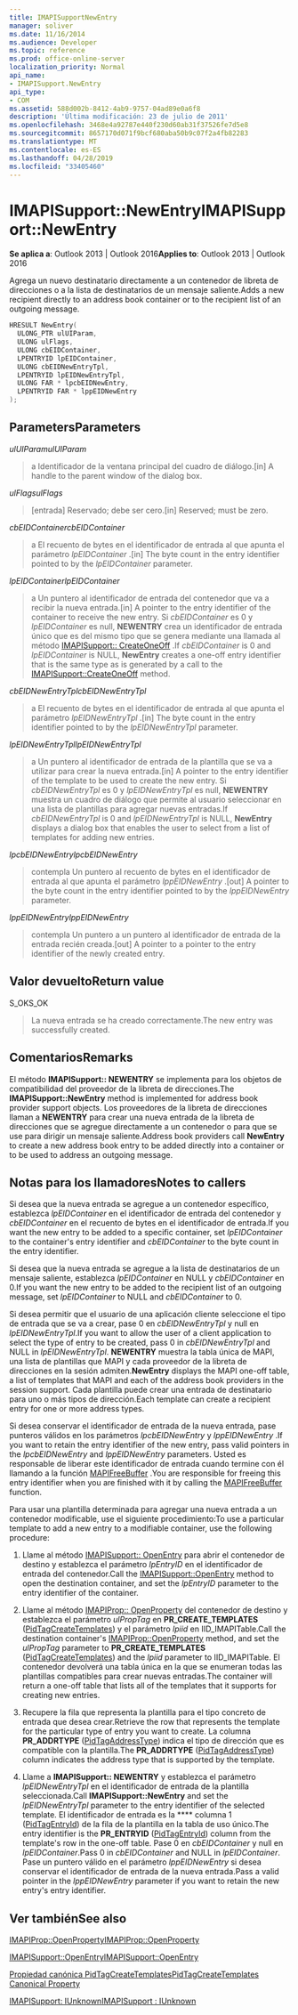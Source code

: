 ```yaml
---
title: IMAPISupportNewEntry
manager: soliver
ms.date: 11/16/2014
ms.audience: Developer
ms.topic: reference
ms.prod: office-online-server
localization_priority: Normal
api_name:
- IMAPISupport.NewEntry
api_type:
- COM
ms.assetid: 588d002b-8412-4ab9-9757-04ad89e0a6f8
description: 'Última modificación: 23 de julio de 2011'
ms.openlocfilehash: 3468e4a92787e440f230d60ab31f37526fe7d5e8
ms.sourcegitcommit: 8657170d071f9bcf680aba50b9c07f2a4fb82283
ms.translationtype: MT
ms.contentlocale: es-ES
ms.lasthandoff: 04/28/2019
ms.locfileid: "33405460"
---
```

# <a name="imapisupportnewentry"></a><span data-ttu-id="74981-103">IMAPISupport::NewEntry</span><span class="sxs-lookup"><span data-stu-id="74981-103">IMAPISupport::NewEntry</span></span>

  
  
<span data-ttu-id="74981-104">**Se aplica a**: Outlook 2013 | Outlook 2016</span><span class="sxs-lookup"><span data-stu-id="74981-104">**Applies to**: Outlook 2013 | Outlook 2016</span></span> 
  
<span data-ttu-id="74981-105">Agrega un nuevo destinatario directamente a un contenedor de libreta de direcciones o a la lista de destinatarios de un mensaje saliente.</span><span class="sxs-lookup"><span data-stu-id="74981-105">Adds a new recipient directly to an address book container or to the recipient list of an outgoing message.</span></span>
  
```cpp
HRESULT NewEntry(
  ULONG_PTR ulUIParam,
  ULONG ulFlags,
  ULONG cbEIDContainer,
  LPENTRYID lpEIDContainer,
  ULONG cbEIDNewEntryTpl,
  LPENTRYID lpEIDNewEntryTpl,
  ULONG FAR * lpcbEIDNewEntry,
  LPENTRYID FAR * lppEIDNewEntry
);
```

## <a name="parameters"></a><span data-ttu-id="74981-106">Parameters</span><span class="sxs-lookup"><span data-stu-id="74981-106">Parameters</span></span>

 <span data-ttu-id="74981-107">_ulUIParam_</span><span class="sxs-lookup"><span data-stu-id="74981-107">_ulUIParam_</span></span>
  
> <span data-ttu-id="74981-108">a Identificador de la ventana principal del cuadro de diálogo.</span><span class="sxs-lookup"><span data-stu-id="74981-108">[in] A handle to the parent window of the dialog box.</span></span>
    
 <span data-ttu-id="74981-109">_ulFlags_</span><span class="sxs-lookup"><span data-stu-id="74981-109">_ulFlags_</span></span>
  
> <span data-ttu-id="74981-110">[entrada] Reservado; debe ser cero.</span><span class="sxs-lookup"><span data-stu-id="74981-110">[in] Reserved; must be zero.</span></span>
    
 <span data-ttu-id="74981-111">_cbEIDContainer_</span><span class="sxs-lookup"><span data-stu-id="74981-111">_cbEIDContainer_</span></span>
  
> <span data-ttu-id="74981-112">a El recuento de bytes en el identificador de entrada al que apunta el parámetro _lpEIDContainer_ .</span><span class="sxs-lookup"><span data-stu-id="74981-112">[in] The byte count in the entry identifier pointed to by the  _lpEIDContainer_ parameter.</span></span> 
    
 <span data-ttu-id="74981-113">_lpEIDContainer_</span><span class="sxs-lookup"><span data-stu-id="74981-113">_lpEIDContainer_</span></span>
  
> <span data-ttu-id="74981-114">a Un puntero al identificador de entrada del contenedor que va a recibir la nueva entrada.</span><span class="sxs-lookup"><span data-stu-id="74981-114">[in] A pointer to the entry identifier of the container to receive the new entry.</span></span> <span data-ttu-id="74981-115">Si _cbEIDContainer_ es 0 y _lpEIDContainer_ es null, **NEWENTRY** crea un identificador de entrada único que es del mismo tipo que se genera mediante una llamada al método [IMAPISupport:: CreateOneOff](imapisupport-createoneoff.md) .</span><span class="sxs-lookup"><span data-stu-id="74981-115">If  _cbEIDContainer_ is 0 and  _lpEIDContainer_ is NULL, **NewEntry** creates a one-off entry identifier that is the same type as is generated by a call to the [IMAPISupport::CreateOneOff](imapisupport-createoneoff.md) method.</span></span> 
    
 <span data-ttu-id="74981-116">_cbEIDNewEntryTpl_</span><span class="sxs-lookup"><span data-stu-id="74981-116">_cbEIDNewEntryTpl_</span></span>
  
> <span data-ttu-id="74981-117">a El recuento de bytes en el identificador de entrada al que apunta el parámetro _lpEIDNewEntryTpl_ .</span><span class="sxs-lookup"><span data-stu-id="74981-117">[in] The byte count in the entry identifier pointed to by the  _lpEIDNewEntryTpl_ parameter.</span></span> 
    
 <span data-ttu-id="74981-118">_lpEIDNewEntryTpl_</span><span class="sxs-lookup"><span data-stu-id="74981-118">_lpEIDNewEntryTpl_</span></span>
  
> <span data-ttu-id="74981-119">a Un puntero al identificador de entrada de la plantilla que se va a utilizar para crear la nueva entrada.</span><span class="sxs-lookup"><span data-stu-id="74981-119">[in] A pointer to the entry identifier of the template to be used to create the new entry.</span></span> <span data-ttu-id="74981-120">Si _cbEIDNewEntryTpl_ es 0 y _lpEIDNewEntryTpl_ es null, **NEWENTRY** muestra un cuadro de diálogo que permite al usuario seleccionar en una lista de plantillas para agregar nuevas entradas.</span><span class="sxs-lookup"><span data-stu-id="74981-120">If  _cbEIDNewEntryTpl_ is 0 and  _lpEIDNewEntryTpl_ is NULL, **NewEntry** displays a dialog box that enables the user to select from a list of templates for adding new entries.</span></span> 
    
 <span data-ttu-id="74981-121">_lpcbEIDNewEntry_</span><span class="sxs-lookup"><span data-stu-id="74981-121">_lpcbEIDNewEntry_</span></span>
  
> <span data-ttu-id="74981-122">contempla Un puntero al recuento de bytes en el identificador de entrada al que apunta el parámetro _lppEIDNewEntry_ .</span><span class="sxs-lookup"><span data-stu-id="74981-122">[out] A pointer to the byte count in the entry identifier pointed to by the  _lppEIDNewEntry_ parameter.</span></span> 
    
 <span data-ttu-id="74981-123">_lppEIDNewEntry_</span><span class="sxs-lookup"><span data-stu-id="74981-123">_lppEIDNewEntry_</span></span>
  
> <span data-ttu-id="74981-124">contempla Un puntero a un puntero al identificador de entrada de la entrada recién creada.</span><span class="sxs-lookup"><span data-stu-id="74981-124">[out] A pointer to a pointer to the entry identifier of the newly created entry.</span></span>
    
## <a name="return-value"></a><span data-ttu-id="74981-125">Valor devuelto</span><span class="sxs-lookup"><span data-stu-id="74981-125">Return value</span></span>

<span data-ttu-id="74981-126">S_OK</span><span class="sxs-lookup"><span data-stu-id="74981-126">S_OK</span></span> 
  
> <span data-ttu-id="74981-127">La nueva entrada se ha creado correctamente.</span><span class="sxs-lookup"><span data-stu-id="74981-127">The new entry was successfully created.</span></span>
    
## <a name="remarks"></a><span data-ttu-id="74981-128">Comentarios</span><span class="sxs-lookup"><span data-stu-id="74981-128">Remarks</span></span>

<span data-ttu-id="74981-129">El método **IMAPISupport:: NEWENTRY** se implementa para los objetos de compatibilidad del proveedor de la libreta de direcciones.</span><span class="sxs-lookup"><span data-stu-id="74981-129">The **IMAPISupport::NewEntry** method is implemented for address book provider support objects.</span></span> <span data-ttu-id="74981-130">Los proveedores de la libreta de direcciones llaman a **NEWENTRY** para crear una nueva entrada de la libreta de direcciones que se agregue directamente a un contenedor o para que se use para dirigir un mensaje saliente.</span><span class="sxs-lookup"><span data-stu-id="74981-130">Address book providers call **NewEntry** to create a new address book entry to be added directly into a container or to be used to address an outgoing message.</span></span> 
  
## <a name="notes-to-callers"></a><span data-ttu-id="74981-131">Notas para los llamadores</span><span class="sxs-lookup"><span data-stu-id="74981-131">Notes to callers</span></span>

<span data-ttu-id="74981-132">Si desea que la nueva entrada se agregue a un contenedor específico, establezca _lpEIDContainer_ en el identificador de entrada del contenedor y _cbEIDContainer_ en el recuento de bytes en el identificador de entrada.</span><span class="sxs-lookup"><span data-stu-id="74981-132">If you want the new entry to be added to a specific container, set  _lpEIDContainer_ to the container's entry identifier and  _cbEIDContainer_ to the byte count in the entry identifier.</span></span> 
  
<span data-ttu-id="74981-133">Si desea que la nueva entrada se agregue a la lista de destinatarios de un mensaje saliente, establezca _lpEIDContainer_ en NULL y _cbEIDContainer_ en 0.</span><span class="sxs-lookup"><span data-stu-id="74981-133">If you want the new entry to be added to the recipient list of an outgoing message, set  _lpEIDContainer_ to NULL and  _cbEIDContainer_ to 0.</span></span> 
  
<span data-ttu-id="74981-134">Si desea permitir que el usuario de una aplicación cliente seleccione el tipo de entrada que se va a crear, pase 0 en _cbEIDNewEntryTpl_ y null en _lpEIDNewEntryTpl_.</span><span class="sxs-lookup"><span data-stu-id="74981-134">If you want to allow the user of a client application to select the type of entry to be created, pass 0 in  _cbEIDNewEntryTpl_ and NULL in  _lpEIDNewEntryTpl_.</span></span> <span data-ttu-id="74981-135">**NEWENTRY** muestra la tabla única de MAPI, una lista de plantillas que MAPI y cada proveedor de la libreta de direcciones en la sesión admiten.</span><span class="sxs-lookup"><span data-stu-id="74981-135">**NewEntry** displays the MAPI one-off table, a list of templates that MAPI and each of the address book providers in the session support.</span></span> <span data-ttu-id="74981-136">Cada plantilla puede crear una entrada de destinatario para uno o más tipos de dirección.</span><span class="sxs-lookup"><span data-stu-id="74981-136">Each template can create a recipient entry for one or more address types.</span></span> 
  
<span data-ttu-id="74981-137">Si desea conservar el identificador de entrada de la nueva entrada, pase punteros válidos en los parámetros _lpcbEIDNewEntry_ y _lppEIDNewEntry_ .</span><span class="sxs-lookup"><span data-stu-id="74981-137">If you want to retain the entry identifier of the new entry, pass valid pointers in the  _lpcbEIDNewEntry_ and  _lppEIDNewEntry_ parameters.</span></span> <span data-ttu-id="74981-138">Usted es responsable de liberar este identificador de entrada cuando termine con él llamando a la función [MAPIFreeBuffer](mapifreebuffer.md) .</span><span class="sxs-lookup"><span data-stu-id="74981-138">You are responsible for freeing this entry identifier when you are finished with it by calling the [MAPIFreeBuffer](mapifreebuffer.md) function.</span></span> 
  
<span data-ttu-id="74981-139">Para usar una plantilla determinada para agregar una nueva entrada a un contenedor modificable, use el siguiente procedimiento:</span><span class="sxs-lookup"><span data-stu-id="74981-139">To use a particular template to add a new entry to a modifiable container, use the following procedure:</span></span>
  
1. <span data-ttu-id="74981-140">Llame al método [IMAPISupport:: OpenEntry](imapisupport-openentry.md) para abrir el contenedor de destino y establezca el parámetro _lpEntryID_ en el identificador de entrada del contenedor.</span><span class="sxs-lookup"><span data-stu-id="74981-140">Call the [IMAPISupport::OpenEntry](imapisupport-openentry.md) method to open the destination container, and set the  _lpEntryID_ parameter to the entry identifier of the container.</span></span> 
    
2. <span data-ttu-id="74981-141">Llame al método [IMAPIProp:: OpenProperty](imapiprop-openproperty.md) del contenedor de destino y establezca el parámetro _ulPropTag_ en **PR_CREATE_TEMPLATES** ([PidTagCreateTemplates](pidtagcreatetemplates-canonical-property.md)) y el parámetro _lpiid_ en IID_IMAPITable.</span><span class="sxs-lookup"><span data-stu-id="74981-141">Call the destination container's [IMAPIProp::OpenProperty](imapiprop-openproperty.md) method, and set the  _ulPropTag_ parameter to **PR_CREATE_TEMPLATES** ([PidTagCreateTemplates](pidtagcreatetemplates-canonical-property.md)) and the  _lpiid_ parameter to IID_IMAPITable.</span></span> <span data-ttu-id="74981-142">El contenedor devolverá una tabla única en la que se enumeran todas las plantillas compatibles para crear nuevas entradas.</span><span class="sxs-lookup"><span data-stu-id="74981-142">The container will return a one-off table that lists all of the templates that it supports for creating new entries.</span></span> 
    
3. <span data-ttu-id="74981-143">Recupere la fila que representa la plantilla para el tipo concreto de entrada que desea crear.</span><span class="sxs-lookup"><span data-stu-id="74981-143">Retrieve the row that represents the template for the particular type of entry you want to create.</span></span> <span data-ttu-id="74981-144">La columna **PR_ADDRTYPE** ([PidTagAddressType](pidtagaddresstype-canonical-property.md)) indica el tipo de dirección que es compatible con la plantilla.</span><span class="sxs-lookup"><span data-stu-id="74981-144">The **PR_ADDRTYPE** ([PidTagAddressType](pidtagaddresstype-canonical-property.md)) column indicates the address type that is supported by the template.</span></span> 
    
4. <span data-ttu-id="74981-145">Llame a **IMAPISupport:: NEWENTRY** y establezca el parámetro _lpEIDNewEntryTpl_ en el identificador de entrada de la plantilla seleccionada.</span><span class="sxs-lookup"><span data-stu-id="74981-145">Call **IMAPISupport::NewEntry** and set the  _lpEIDNewEntryTpl_ parameter to the entry identifier of the selected template.</span></span> <span data-ttu-id="74981-146">El identificador de entrada es la \*\*\*\* columna 1 ([PidTagEntryId](pidtagentryid-canonical-property.md)) de la fila de la plantilla en la tabla de uso único.</span><span class="sxs-lookup"><span data-stu-id="74981-146">The entry identifier is the **PR_ENTRYID** ([PidTagEntryId](pidtagentryid-canonical-property.md)) column from the template's row in the one-off table.</span></span> <span data-ttu-id="74981-147">Pase 0 en _cbEIDContainer_ y null en _lpEIDContainer_.</span><span class="sxs-lookup"><span data-stu-id="74981-147">Pass 0 in  _cbEIDContainer_ and NULL in  _lpEIDContainer_.</span></span> <span data-ttu-id="74981-148">Pase un puntero válido en el parámetro _lppEIDNewEntry_ si desea conservar el identificador de entrada de la nueva entrada.</span><span class="sxs-lookup"><span data-stu-id="74981-148">Pass a valid pointer in the  _lppEIDNewEntry_ parameter if you want to retain the new entry's entry identifier.</span></span> 
    
## <a name="see-also"></a><span data-ttu-id="74981-149">Ver también</span><span class="sxs-lookup"><span data-stu-id="74981-149">See also</span></span>



[<span data-ttu-id="74981-150">IMAPIProp::OpenProperty</span><span class="sxs-lookup"><span data-stu-id="74981-150">IMAPIProp::OpenProperty</span></span>](imapiprop-openproperty.md)
  
[<span data-ttu-id="74981-151">IMAPISupport::OpenEntry</span><span class="sxs-lookup"><span data-stu-id="74981-151">IMAPISupport::OpenEntry</span></span>](imapisupport-openentry.md)
  
[<span data-ttu-id="74981-152">Propiedad canónica PidTagCreateTemplates</span><span class="sxs-lookup"><span data-stu-id="74981-152">PidTagCreateTemplates Canonical Property</span></span>](pidtagcreatetemplates-canonical-property.md)
  
[<span data-ttu-id="74981-153">IMAPISupport: IUnknown</span><span class="sxs-lookup"><span data-stu-id="74981-153">IMAPISupport : IUnknown</span></span>](imapisupportiunknown.md)

